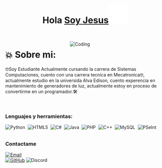 <h1 align="center">Hola <a href="https://github.com/Aryagm">Soy Jesus<a><img src="https://github.com/Kathryn-Jie/Kathryn-Jie/blob/main/wave.gif" width="60px"/></h1>

<p align="left"> <a href="https://twitter.com/" target="blank"><img src="https://img.shields.io/twitter/follow/?logo=twitter&style=for-the-badge" alt="" /></a> </p>
<img align="right" alt="Coding" width="300" src="https://i.pinimg.com/originals/81/17/8b/81178b47a8598f0c81c4799f2cdd4057.gif">

# 💥 Sobre mi:
🤓Soy Estudiante Actualmente cursando la carrera de Sistemas Computaciones, cuento con una carrera tecnica en Mecatronica🤓, actualmente estudio en la universida Alva Edison, cuento experencia en mantenimiento de generadores de luz, actualmente estoy en proceso de convertirme en un programador.🛠️

<br>
<h3 align="left">Lenguajes y herramientas:</h3>
<!-- Badges de lenguajes con estilos en línea -->
<div style="display:flex;flex-wrap:wrap;gap:8px;align-items:center;margin:8px 0;">
  <a href="https://www.python.org/" target="_blank" rel="noopener" title="Python">
    <img alt="Python" src="https://img.shields.io/badge/Python-3776AB?style=for-the-badge&logo=python&logoColor=white" style="height:28px;display:inline-block;">
  </a>

  <a href="https://developer.mozilla.org/en-US/docs/Web/HTML" target="_blank" rel="noopener" title="HTML5">
    <img alt="HTML5" src="https://img.shields.io/badge/HTML5-E34F26?style=for-the-badge&logo=html5&logoColor=white" style="height:28px;display:inline-block;">
  </a>

  <a href="https://learn.microsoft.com/dotnet/csharp/" target="_blank" rel="noopener" title="C#">
    <img alt="C#" src="https://img.shields.io/badge/C%23-239120?style=for-the-badge&logo=c-sharp&logoColor=white" style="height:28px;display:inline-block;">
  </a>

  <a href="https://www.java.com/" target="_blank" rel="noopener" title="Java">
    <img alt="Java" src="https://img.shields.io/badge/Java-007396?style=for-the-badge&logo=java&logoColor=white" style="height:28px;display:inline-block;">
  </a>

  <a href="https://www.php.net/" target="_blank" rel="noopener" title="PHP">
    <img alt="PHP" src="https://img.shields.io/badge/PHP-777BB4?style=for-the-badge&logo=php&logoColor=white" style="height:28px;display:inline-block;">
  </a>

  <a href="https://en.cppreference.com/w/" target="_blank" rel="noopener" title="C++">
    <img alt="C++" src="https://img.shields.io/badge/C%2B%2B-00599C?style=for-the-badge&logo=c%2B%2B&logoColor=white" style="height:28px;display:inline-block;">
  </a>
  
  <a href="https://www.mysql.com/" target="_blank" rel="noopener" title="MySQL">
    <img alt="MySQL" src="https://img.shields.io/badge/MySQL-4479A1?style=for-the-badge&logo=mysql&logoColor=white" style="height:28px;display:inline-block;">
  </a>

  <a href="http://pseint.sourceforge.net/" target="_blank" rel="noopener" title="PSeInt">
    <img alt="PSeInt" src="https://img.shields.io/badge/PSeInt-Algoritmos-gray?style=for-the-badge" style="height:28px;display:inline-block;">
  </a>
</div>
<h3 align="left">Contactame</h3>

[![Email](https://img.shields.io/badge/Email-D14836?style=for-the-badge&logo=gmail&logoColor=white)](mailto:jesrc04@gmail.com)  
[![GitHub](https://img.shields.io/badge/GitHub-100000?style=for-the-badge&logo=github&logoColor=white)](https://github.com/JesRiv04)
![Discord](https://img.shields.io/badge/Discord-rcjesus%23-5865F2?style=for-the-badge&logo=discord&logoColor=white)
 


